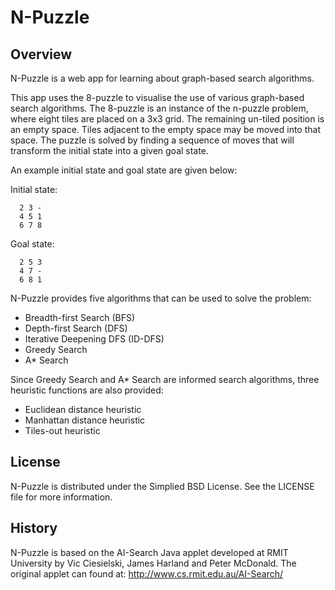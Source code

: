 N-Puzzle
========

Overview
--------

N-Puzzle is a web app for learning about graph-based search algorithms.

This app uses the 8-puzzle to visualise the use of various graph-based search 
algorithms. The 8-puzzle is an instance of the n-puzzle problem, where eight 
tiles are placed on a 3x3 grid. The remaining un-tiled position is an empty
space. Tiles adjacent to the empty space may be moved into that space. The
puzzle is solved by finding a sequence of moves that will transform the initial
state into a given goal state.

An example initial state and goal state are given below:

Initial state:

      2 3 -
      4 5 1
      6 7 8

Goal state:

      2 5 3
      4 7 -
      6 8 1

N-Puzzle provides five algorithms that can be used to solve the problem:
- Breadth-first Search (BFS)
- Depth-first Search (DFS)
- Iterative Deepening DFS (ID-DFS)
- Greedy Search
- A* Search

Since Greedy Search and A* Search are informed search algorithms, three
heuristic functions are also provided:
 - Euclidean distance heuristic
 - Manhattan distance heuristic
 - Tiles-out heuristic

License
-------

N-Puzzle is distributed under the Simplied BSD License. See the LICENSE file
for more information.

History
-------

N-Puzzle is based on the AI-Search Java applet developed at RMIT University by
Vic Ciesielski, James Harland and Peter McDonald. The original applet can found
at: http://www.cs.rmit.edu.au/AI-Search/

